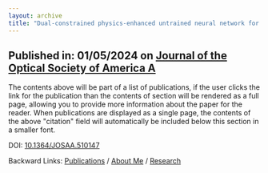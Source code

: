 ```yaml
---
layout: archive
title: "Dual-constrained physics-enhanced untrained neural network for lensless imaging"
---
```


## Published in: 01/05/2024 on [Journal of the Optical Society of America A](https://opg.optica.org/josaa/home.cfm)

The contents above will be part of a list of publications, if the user clicks the link for the publication than the contents of section will be rendered as a full page, allowing you to provide more information about the paper for the reader. When publications are displayed as a single page, the contents of the above "citation" field will automatically be included below this section in a smaller font.

DOI: [10.1364/JOSAA.510147](https://doi.org/10.1364/JOSAA.510147)

Backward Links: [Publications](../_pages/publications.md) / [About Me](../_pages/about.md) / [Research](../_pages/research.md)
